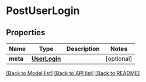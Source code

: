 # PostUserLogin



## Properties
Name | Type | Description | Notes
------------ | ------------- | ------------- | -------------
**meta** | [**UserLogin**](UserLogin.md) |  | [optional] 

[[Back to Model list]](../README.md#documentation-for-models) [[Back to API list]](../README.md#documentation-for-api-endpoints) [[Back to README]](../README.md)


